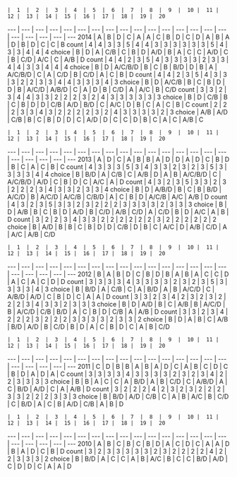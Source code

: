 

    |  1  |  2  |  3  |  4  |  5  |  6  |  7  |  8  |  9  |  10 |  11 |  12 |  13 |  14 |  15 |  16 |  17 |  18 |  19 |  20
--- | --- | --- | --- | --- | --- | --- | --- | --- | --- | --- | --- | --- | --- | --- | --- | --- | --- | --- | --- | ---
2014 | A | B | D | C | A | A | C | B | D | C | D | A | B | A | D | B | D | C | C | B
count | 4 | 4 | 3 | 3 | 5 | 4 | 4 | 3 | 3 | 3 | 3 | 3 | 3 | 5 | 4 | 3 | 3 | 4 | 4 | 4
choice | B | D | A | C/B | C | B | D | A/D | B | A | C | C | A/D | C | B | C/D | A/C | C | A/B | D
count | 4 | 4 | 2 | 3 | 5 | 4 | 3 | 3 | 3 | 3 | 2 | 3 | 3 | 4 | 4 | 3 | 3 | 4 | 4 | 4
choice | B | D | A/C/B/D | B | C | B | B/D | D | B | A | A/C/B/D | C | A | C/D | B | C/D | A | C | B | D
count | 4 | 4 | 2 | 3 | 5 | 4 | 3 | 3 | 3 | 2 | 2 | 3 | 3 | 4 | 4 | 3 | 3 | 3 | 4 | 3
choice | B | D | A/C/B | B | C | B | D | D | B | A/C/D | A/B/D | C | A | D | B | C/D | A | A/C | B | C/D
count | 3 | 3 | 2 | 3 | 4 | 4 | 3 | 3 | 2 | 2 | 2 | 3 | 2 | 4 | 3 | 3 | 3 | 3 | 3 | 3
choice | B | D | C/B | B | C | B | D | D | C/B | A/D | B/D | C | A/C | D | B | C | A | C | B | C
count | 2 | 2 | 2 | 3 | 3 | 4 | 3 | 2 | 2 | 2 | 2 | 3 | 2 | 4 | 3 | 3 | 3 | 3 | 2 | 3
choice | A/B | A/D | C/B | B | C | B | D | D | C | A/D | D | C | C | D | B | C | A | C | A/B | C


    |  1  |  2  |  3  |  4  |  5  |  6  |  7  |  8  |  9  |  10 |  11 |  12 |  13 |  14 |  15 |  16 |  17 |  18 |  19 |  20
--- | --- | --- | --- | --- | --- | --- | --- | --- | --- | --- | --- | --- | --- | --- | --- | --- | --- | --- | --- | ---
2013 | A | D | C | A | B | B | A | D | D | A | D | C | B | D | B | C | A | C | B | C
count | 4 | 3 | 3 | 3 | 5 | 3 | 4 | 3 | 3 | 2 | 3 | 2 | 3 | 5 | 3 | 3 | 3 | 3 | 4 | 4
choice | B | B/D | A | C/B | C | A/B | D | A | B | A/C/B/D | C | A/C/B/D | A/D | C | B | D | C | A/C | A | D
count | 4 | 3 | 2 | 3 | 5 | 3 | 3 | 2 | 3 | 2 | 2 | 2 | 3 | 4 | 3 | 3 | 2 | 3 | 3 | 4
choice | B | D | A/B/D | B | C | B | B/D | A/C/D | B | A/C/D | A/C/B | C/B/D | A | C | B | D | A/C/B | A/C | A/B | D
count | 4 | 3 | 2 | 3 | 5 | 3 | 3 | 2 | 3 | 2 | 2 | 2 | 3 | 3 | 3 | 3 | 2 | 3 | 3 | 3
choice | B | D | A/B | B | C | B | D | A/D | B | C/D | A/B | C/D | A | C/D | B | D | A/C | A | B | D
count | 3 | 2 | 2 | 3 | 4 | 3 | 3 | 2 | 2 | 2 | 2 | 2 | 2 | 3 | 2 | 2 | 2 | 2 | 2 | 2
choice | B | A/D | B | B | C | B | D | D | C/B | D | B | C | A/C | D | A/B | C/D | A | A/C | A/B | C/D


    |  1  |  2  |  3  |  4  |  5  |  6  |  7  |  8  |  9  |  10 |  11 |  12 |  13 |  14 |  15 |  16 |  17 |  18 |  19 |  20
--- | --- | --- | --- | --- | --- | --- | --- | --- | --- | --- | --- | --- | --- | --- | --- | --- | --- | --- | --- | ---
2012 | B | A | B | D | C | B | D | B | A | B | A | C | C | D | A | C | A | C | D | D
count | 3 | 3 | 3 | 3 | 4 | 3 | 3 | 3 | 3 | 2 | 3 | 2 | 3 | 5 | 3 | 3 | 3 | 3 | 4 | 3
choice | B | B/D | A | C/B | C | A | B/D | A | B | A/C/D | C | A/B/D | A/D | C | B | D | C | A | A | D
count | 3 | 3 | 2 | 3 | 4 | 2 | 3 | 2 | 3 | 2 | 2 | 2 | 3 | 4 | 3 | 3 | 2 | 3 | 3 | 3
choice | B | D | A/D | B | C | A/B | B | A/C/D | B | A/C/D | C/B | B/D | A | C | B | D | C/B | A | A/B | D
count | 3 | 3 | 2 | 3 | 4 | 2 | 2 | 2 | 3 | 2 | 2 | 2 | 3 | 3 | 3 | 3 | 2 | 3 | 3 | 2
choice | B | D | A | B | C | A/B | B/D | A/D | B | C/D | B | D | A | C | B | D | C | A | B | C/D


    |  1  |  2  |  3  |  4  |  5  |  6  |  7  |  8  |  9  |  10 |  11 |  12 |  13 |  14 |  15 |  16 |  17 |  18 |  19 |  20
--- | --- | --- | --- | --- | --- | --- | --- | --- | --- | --- | --- | --- | --- | --- | --- | --- | --- | --- | --- | ---
2011 | C | D | B | B | A | B | A | D | C | A | B | C | D | C | B | D | A | D | A | C
count | 3 | 3 | 3 | 3 | 4 | 3 | 3 | 3 | 3 | 2 | 3 | 2 | 3 | 4 | 2 | 2 | 3 | 3 | 3 | 3
choice | B | B | A | C | C | A | B/D | A | B | C/D | C | A/B/D | A | C | B/D | A/D | C | A | A/B | D
count | 3 | 2 | 2 | 2 | 4 | 2 | 3 | 2 | 3 | 2 | 2 | 2 | 3 | 3 | 2 | 2 | 2 | 3 | 3 | 3
choice | B | B/D | A/D | C/B | C | A | B | A/C | B | C/D | C | B/D | A | C | B | A/D | C/B | A | B | D


    |  1  |  2  |  3  |  4  |  5  |  6  |  7  |  8  |  9  |  10 |  11 |  12 |  13 |  14 |  15 |  16 |  17 |  18 |  19 |  20
--- | --- | --- | --- | --- | --- | --- | --- | --- | --- | --- | --- | --- | --- | --- | --- | --- | --- | --- | --- | ---
2010 | A | B | C | B | C | B | D | A | C | D | C | A | A | D | B | A | D | C | B | D
count | 3 | 2 | 3 | 3 | 3 | 3 | 3 | 2 | 3 | 2 | 2 | 2 | 2 | 4 | 2 | 2 | 3 | 3 | 3 | 2
choice | B | B/D | A | C | C | A | B | A/C | B | C | C | B/D | A/D | C | D | D | C | A | A | D
